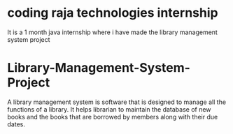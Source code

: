 # coding raja technologies internship
 It is a 1 month java internship where i have made the library management system project
 # Library-Management-System-Project

A library management system is software that is designed to manage all the functions of a library. It helps librarian to maintain the database of new books and the books that are borrowed by members along with their due dates.
